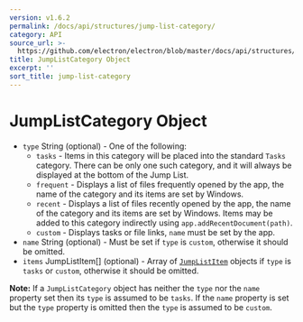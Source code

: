 ```yaml
---
version: v1.6.2
permalink: /docs/api/structures/jump-list-category/
category: API
source_url: >-
  https://github.com/electron/electron/blob/master/docs/api/structures/jump-list-category.md
title: JumpListCategory Object
excerpt: ''
sort_title: jump-list-category
---
```

# JumpListCategory Object

*   `type` String (optional) - One of the following:
    *   `tasks` - Items in this category will be placed into the standard `Tasks` category. There can be only one such category, and it will always be displayed at the bottom of the Jump List.
    *   `frequent` - Displays a list of files frequently opened by the app, the name of the category and its items are set by Windows.
    *   `recent` - Displays a list of files recently opened by the app, the name of the category and its items are set by Windows. Items may be added to this category indirectly using `app.addRecentDocument(path)`.
    *   `custom` - Displays tasks or file links, `name` must be set by the app.
*   `name` String (optional) - Must be set if `type` is `custom`, otherwise it should be omitted.
*   `items` JumpListItem[] (optional) - Array of [`JumpListItem`]({{site.baseurl}}/docs/api/structures/jump-list-item) objects if `type` is `tasks` or `custom`, otherwise it should be omitted.

**Note:** If a `JumpListCategory` object has neither the `type` nor the `name` property set then its `type` is assumed to be `tasks`. If the `name` property is set but the `type` property is omitted then the `type` is assumed to be `custom`.
